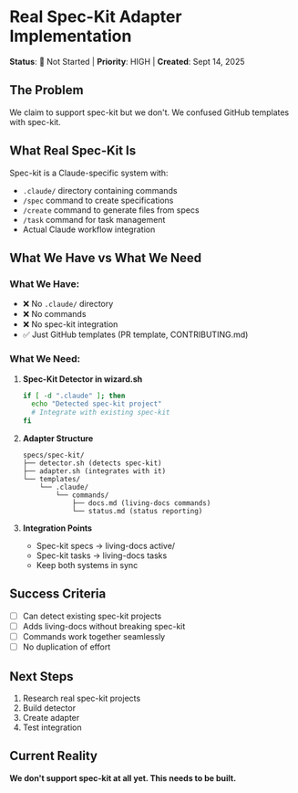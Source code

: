 # Real Spec-Kit Adapter Implementation

**Status**: 🔴 Not Started | **Priority**: HIGH | **Created**: Sept 14, 2025

## The Problem
We claim to support spec-kit but we don't. We confused GitHub templates with spec-kit.

## What Real Spec-Kit Is
Spec-kit is a Claude-specific system with:
- `.claude/` directory containing commands
- `/spec` command to create specifications
- `/create` command to generate files from specs
- `/task` command for task management
- Actual Claude workflow integration

## What We Have vs What We Need

### What We Have:
- ❌ No `.claude/` directory
- ❌ No commands
- ❌ No spec-kit integration
- ✅ Just GitHub templates (PR template, CONTRIBUTING.md)

### What We Need:
1. **Spec-Kit Detector in wizard.sh**
   ```bash
   if [ -d ".claude" ]; then
     echo "Detected spec-kit project"
     # Integrate with existing spec-kit
   fi
   ```

2. **Adapter Structure**
   ```
   specs/spec-kit/
   ├── detector.sh (detects spec-kit)
   ├── adapter.sh (integrates with it)
   └── templates/
       └── .claude/
           └── commands/
               ├── docs.md (living-docs commands)
               └── status.md (status reporting)
   ```

3. **Integration Points**
   - Spec-kit specs → living-docs active/
   - Spec-kit tasks → living-docs tasks
   - Keep both systems in sync

## Success Criteria
- [ ] Can detect existing spec-kit projects
- [ ] Adds living-docs without breaking spec-kit
- [ ] Commands work together seamlessly
- [ ] No duplication of effort

## Next Steps
1. Research real spec-kit projects
2. Build detector
3. Create adapter
4. Test integration

## Current Reality
**We don't support spec-kit at all yet. This needs to be built.**